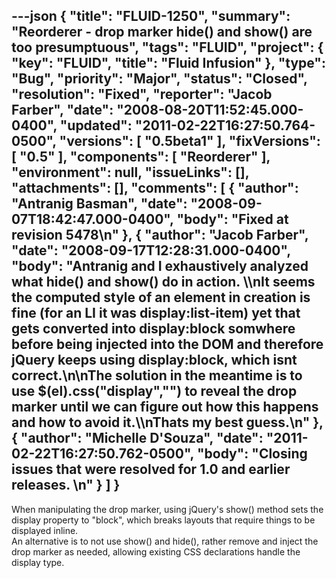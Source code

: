 ---json
{
  "title": "FLUID-1250",
  "summary": "Reorderer - drop marker hide() and show() are too presumptuous",
  "tags": "FLUID",
  "project": {
    "key": "FLUID",
    "title": "Fluid Infusion"
  },
  "type": "Bug",
  "priority": "Major",
  "status": "Closed",
  "resolution": "Fixed",
  "reporter": "Jacob Farber",
  "date": "2008-08-20T11:52:45.000-0400",
  "updated": "2011-02-22T16:27:50.764-0500",
  "versions": [
    "0.5beta1"
  ],
  "fixVersions": [
    "0.5"
  ],
  "components": [
    "Reorderer"
  ],
  "environment": null,
  "issueLinks": [],
  "attachments": [],
  "comments": [
    {
      "author": "Antranig Basman",
      "date": "2008-09-07T18:42:47.000-0400",
      "body": "Fixed at revision 5478\n"
    },
    {
      "author": "Jacob Farber",
      "date": "2008-09-17T12:28:31.000-0400",
      "body": "Antranig and I exhaustively analyzed what hide() and show() do in action. \\\nIt seems the computed style of an element in creation is fine (for an LI it was display:list-item) yet that gets converted into display:block somwhere before being injected into the DOM and therefore jQuery keeps using display:block, which isnt correct.\n\nThe solution in the meantime is to use $(el).css(\"display\",\"\") to reveal the drop marker until we can figure out how this happens and how to avoid it.\\\nThats my best guess.\n"
    },
    {
      "author": "Michelle D'Souza",
      "date": "2011-02-22T16:27:50.762-0500",
      "body": "Closing issues that were resolved for 1.0 and earlier releases.&#x20;\n"
    }
  ]
}
---
When manipulating the drop marker, using jQuery's show() method sets the display property to "block", which breaks layouts that require things to be displayed inline.\
An alternative is to not use show() and hide(), rather remove and inject the drop marker as needed, allowing existing CSS declarations handle the display type.

        